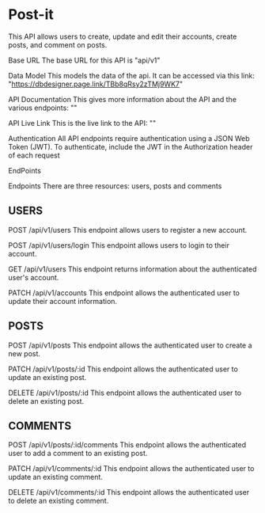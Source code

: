 # Post-it

This API allows users to create, update and edit their accounts, create posts, and comment on posts.

Base URL
The base URL for this API is "api/v1"

Data Model
This models the data of the api. It can be accessed via this link: "https://dbdesigner.page.link/TBb8qRsy2zTMj9WK7"

API Documentation
This gives more information about the API and the various endpoints: ""

API Live Link
This is the live link to the API: ""

Authentication
All API endpoints require authentication using a JSON Web Token (JWT). To authenticate, include the JWT in the Authorization header of each request

EndPoints

Endpoints
There are three resources: users, posts and comments

## USERS

POST /api/v1/users
This endpoint allows users to register a new account.

POST /api/v1/users/login
This endpoint allows users to login to their account.

GET /api/v1/users
This endpoint returns information about the authenticated user's account.

PATCH /api/v1/accounts
This endpoint allows the authenticated user to update their account information.

## POSTS

POST /api/v1/posts
This endpoint allows the authenticated user to create a new post.

PATCH /api/v1/posts/:id
This endpoint allows the authenticated user to update an existing post.

DELETE /api/v1/posts/:id
This endpoint allows the authenticated user to delete an existing post.

## COMMENTS

POST /api/v1/posts/:id/comments
This endpoint allows the authenticated user to add a comment to an existing post.

PATCH /api/v1/comments/:id
This endpoint allows the authenticated user to update an existing comment.

DELETE /api/v1/comments/:id
This endpoint allows the authenticated user to delete an existing comment.
